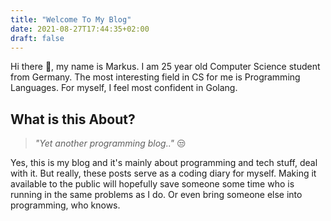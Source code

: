 ```yaml
---
title: "Welcome To My Blog"
date: 2021-08-27T17:44:35+02:00
draft: false
---
```



Hi there 👋, my name is Markus. I am 25 year old Computer Science student from Germany. 
The most interesting field in CS for me is Programming Languages. For myself, I
feel most confident in Golang.

## What is this About?

> *"Yet another programming blog.."* 😒

Yes, this is my blog and it's mainly about programming and tech stuff, deal with it.
But really, these posts serve as a coding diary for myself. Making it available to the public
will hopefully save someone some time who is running in the same problems as I do.
Or even bring someone else into programming, who knows.
